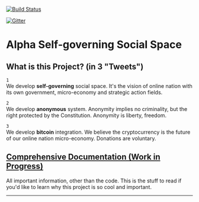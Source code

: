 [![Build Status](https://travis-ci.org/alpha-social-club/alpha-social-development.svg)](https://travis-ci.org/alpha-social-club/alpha-social-development)

[![Gitter](https://badges.gitter.im/Join%20Chat.svg)](https://gitter.im/alpha-social-club/alpha-social-development?utm_source=badge&utm_medium=badge&utm_campaign=pr-badge&utm_content=badge)

# Alpha Self-governing Social Space

<!--
* <a href="http://www.alphasocial.club" target="_blank">www.alphasocial.club</a> (blog only, for now). Login: `admin / Alpha.Omega`
-->

## What is this Project? (in 3 "Tweets")
`1`  
We develop **self-governing** social space. It's the vision of online nation with its own government, micro-economy and strategic action fields.  
  
`2`  
We develop **anonymous** system. Anonymity implies no criminality, but the right protected by the Constitution. Anonymity is liberty, freedom.  
  
`3`  
We develop **bitcoin** integration. We believe the cryptocurrency is the future of our online nation micro-economy. Donations are voluntary.

## [Comprehensive Documentation (Work in Progress)](Documentation)  
All important information, other than the code. This is the stuff to read if you'd like to learn why this project is so cool and important.   
<hr>


